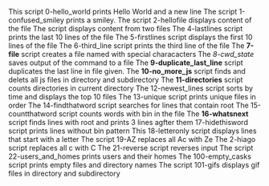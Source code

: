 This script  0-hello_world prints Hello World and a new line
The script 1-confused_smiley prints a smiley.
The script 2-hellofile displays content of the file
The script displays content from two files
The 4-lastlines script prints the last 10 lines of the file
The 5-firstlines script displays the first 10 lines of the file
The 6-third_line script prints the third line of the file
The **7-file** script creates a file named with special characacters
The *8-cwd_state* saves output of the command to a file
The **9-duplicate_last_line** script duplicates the last line in file given.
The **10-no_more_js** script finds and delets all js files in directory and subdirectory
The **11-directories** script counts directories in current directory
The 12-newest_lines script sorts by time and displays the top 10 files
The 13-unique script prints unique files in order
The 14-findthatword script searches for lines that contain root
The 15-countthatword script counts words with bin in the file
The **16-whatsnext** script finds lines with root and prints 3 lines agfter them
17-hidethisword script prints lines without bin pattern
This 18-letteronly script displays lines that start with a letter
The script 19-AZ  replaces all Ac with Ze
The 2-hiago script replaces all c with C
The 21-reverse script reverses input
The script 22-users_and_homes prints users and their homes
The 100-empty_casks script prints empty files and directory names
The script 101-gifs displays gif files in directory and subdirectory
